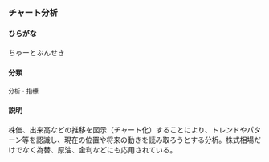 <div style="display:none;">

## [あ行](securities-terms?id=あ行)
## [か行](securities-terms?id=か行)
## [さ行](securities-terms?id=さ行)
## [た行](securities-terms?id=た行)

</div>

### チャート分析

#### ひらがな

ちゃーとぶんせき

#### 分類

`分析・指標`

#### 説明

株価、出来高などの推移を図示（チャート化）することにより、トレンドやパターン等を認識し、現在の位置や将来の動きを読み取ろうとする分析。株式相場だけでなく為替、原油、金利などにも応用されている。
 

<div style="display:none;">

## [な行](securities-terms?id=な行)
## [は行](securities-terms?id=は行)
## [ま行](securities-terms?id=ま行)
## [や行](securities-terms?id=や行)
## [ら行](securities-terms?id=ら行)
## [わ行](securities-terms?id=わ行)
## [英数字・記号](securities-terms?id=英数字・記号)

</div>

